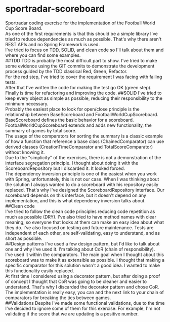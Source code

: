 # sportradar-scoreboard
Sportradar coding exercise for the implementation of the Football World Cup Score Board.  
As one of the first requirements is that this should be a simple library I've tried to reduce dependencies as much as possible. That's why there aren't REST APIs and no Spring Framework is used.  
I've tried to focus on TDD, SOLID, and clean code so I'll talk about them and where you can find some examples.  
##TDD
TDD is probably the most difficult part to show. I've tried to make some evidence using the GIT commits to demonstrate the development process guided by the TDD classical Red, Green, Refactor.  
For the red step, I've tried to cover the requirement I was facing with failing tests.  
After that I've written the code for making the test go OK (green step).  
Finally is time for refactoring and improving the code.
##SOLID
I've tried to keep every object as simple as possible, reducing their responsibility to the minimum necessary.  
Probably the easiest place to look for open/close principle is the relationship between BaseScoreboard and FootballWorldCupScoreboard. BaseScoreboard defines the basic behavior for a scoreboard. FootballWorldCupScoreboard extends and adds new functionality, the summary of games by total score.  
The usage of the comparators for sorting the summary is a classic example of how a function that reference a base class (ChainedComparator) can use derived classes (CreationTimeComparator and TotalScoreComparator) without knowing it.  
Due to the "simplicity" of the exercises, there is not a demonstration of the interface segregation principle. I thought about doing it with the ScoreboardRepository but I discarded it. It looked forced.  
The dependency inversion principle is one of the easiest when you work with Spring, unfortunately, this is not our case. When I was thinking about the solution I always wanted to do a scoreboard with his repository easily replaced. That's why I've designed the ScoreboardRepository interface. Our scoreboard depends on this interface, but it doesn't depend on any implementation, and this is what dependency inversion talks about.  
##Clean code  
I've tried to follow the clean code principles reducing code repetition as much as possible (DRY). I've also tried to have method names with clear meaning, so everyone that looks at them can make an easy idea about what they do. I've also focused on testing and future maintenance. Tests are independent of each other, are self-validating, easy to understand, and as short as possible.  
##Design patterns
I've used a few design pattern, but I'd like to talk about one and why I've used it. I'm talking about CoR (chain of responsibility).  
I've used it within the comparators. The main goal when I thought about this scoreboard was to make it as extensible as possible. I thought that making a specific comparator for this solution wasn't a good idea. I wanted to make this functionality easily replaced.  
At first time I considered using a decorator pattern, but after doing a proof of concept I thought that CoR was going to be cleaner and easier to understand. That's why I discarded the decorator pattern and chose CoR.  
The implementation is really easy, you can and the next link to your chain of comparators for breaking the ties between games.  
##Validations
Despite I've made some functional validations, due to the time I've decided to ignore some of them for this exercise. For example, I'm not validating if the score that we are updating is a positive number. 